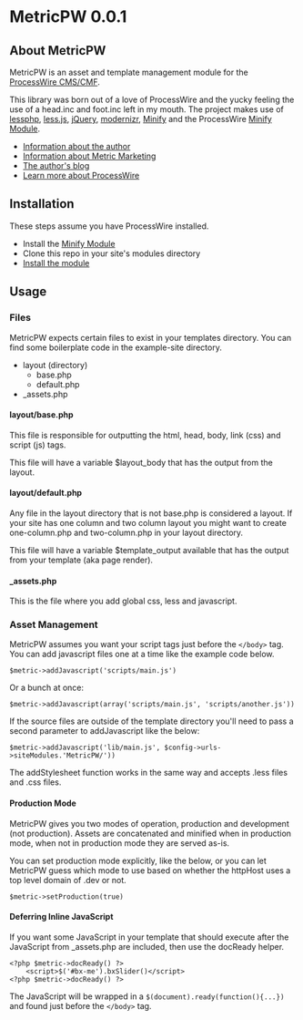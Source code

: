 # MetricPW 0.0.1

## About MetricPW

MetricPW is an asset and template management module for the [ProcessWire CMS/CMF](http://processwire.com/). 

This library was born out of a love of ProcessWire and the yucky feeling the use of a head.inc and foot.inc left in my mouth. The project makes use of [lessphp](http://leafo.net/lessphp/), [less.js](http://lesscss.org/), [jQuery](http://jquery.com/), [modernizr](http://modernizr.com/), [Minify](https://code.google.com/p/minify/) and the ProcessWire [Minify Module](http://modules.processwire.com/modules/minify/).

* [Information about the author](http://metricmarketing.ca/jonathan-dart)
* [Information about Metric Marketing](http://metricmarketing.ca)
* [The author's blog](http://metricmarketing.ca/blog/author/jonathan-dart)
* [Learn more about ProcessWire](http://processwire.com)

## Installation

These steps assume you have ProcessWire installed.

* Install the [Minify Module](http://modules.processwire.com/modules/minify/)
* Clone this repo in your site's modules directory
* [Install the module](http://modules.processwire.com/install-uninstall/)

## Usage

### Files

MetricPW expects certain files to exist in your templates directory. You can find some boilerplate code in the example-site directory.

* layout (directory)
    + base.php
    + default.php
* _assets.php

#### layout/base.php

This file is responsible for outputting the html, head, body, link (css) and script (js) tags.

This file will have a variable $layout_body that has the output from the layout.

#### layout/default.php

Any file in the layout directory that is not base.php is considered a layout. If your site has one column and two column layout you might want to create one-column.php and two-column.php in your layout directory.

This file will have a variable $template_output available that has the output from your template (aka page render).

#### _assets.php

This is the file where you add global css, less and javascript.

### Asset Management

MetricPW assumes you want your script tags just before the `</body>` tag. You can add javascript files one at a time like the example code below.

`$metric->addJavascript('scripts/main.js')`

Or a bunch at once:

`$metric->addJavascript(array('scripts/main.js', 'scripts/another.js'))`

If the source files are outside of the template directory you'll need to pass a second parameter to addJavascript like the below:

`$metric->addJavascript('lib/main.js', $config->urls->siteModules.'MetricPW/'))`

The addStylesheet function works in the same way and accepts .less files and .css files.

#### Production Mode

MetricPW gives you two modes of operation, production and development (not production). Assets are concatenated and minified when in production mode, when not in production mode they are served as-is.

You can set production mode explicitly, like the below, or you can let MetricPW guess which mode to use based on whether the httpHost uses a top level domain of .dev or not.

`$metric->setProduction(true)`

#### Deferring Inline JavaScript

If you want some JavaScript in your template that should execute after the JavaScript from _assets.php are included, then use the docReady helper.

    <?php $metric->docReady() ?>
	    <script>$('#bx-me').bxSlider()</script>
    <?php $metric->docReady() ?>

The JavaScript will be wrapped in a `$(document).ready(function(){...})` and found just before the `</body>` tag. 

